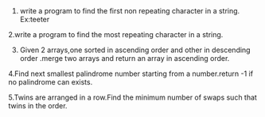## 
1. write a program to find the first non repeating character in a string. Ex:teeter

2.write a program to find the most repeating character in a string.

3. Given 2 arrays,one sorted in ascending order and other in descending order .merge two arrays and return an array in ascending order.

4.Find next smallest palindrome number starting from a number.return -1 if no palindrome can exists.

5.Twins are arranged in a row.Find the minimum number of swaps such that twins in the order.